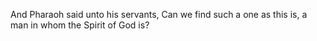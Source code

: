 And Pharaoh said unto his servants, Can we find such a one as this is, a man in whom the Spirit of God is?
